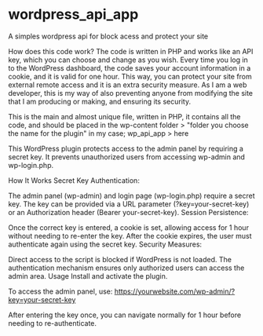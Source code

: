 # wordpress_api_app
A simples wordpress api for block acess and protect your site

How does this code work? The code is written in PHP and works like an API key, which you can choose and change as you wish. Every time you log in to the WordPress dashboard, the code saves your account information in a cookie, and it is valid for one hour. This way, you can protect your site from external remote access and it is an extra security measure. As I am a web developer, this is my way of also preventing anyone from modifying the site that I am producing or making, and ensuring its security.

This is the main and almost unique file, written in PHP, it contains all the code, and should be placed in the wp-content folder > "folder you choose the name for the plugin" in my case; wp_api_app > here

This WordPress plugin protects access to the admin panel by requiring a secret key. It prevents unauthorized users from accessing wp-admin and wp-login.php.

How It Works
Secret Key Authentication:

The admin panel (wp-admin) and login page (wp-login.php) require a secret key.
The key can be provided via a URL parameter (?key=your-secret-key) or an Authorization header (Bearer your-secret-key).
Session Persistence:

Once the correct key is entered, a cookie is set, allowing access for 1 hour without needing to re-enter the key.
After the cookie expires, the user must authenticate again using the secret key.
Security Measures:

Direct access to the script is blocked if WordPress is not loaded.
The authentication mechanism ensures only authorized users can access the admin area.
Usage
Install and activate the plugin.

To access the admin panel, use:
https://yourwebsite.com/wp-admin/?key=your-secret-key

After entering the key once, you can navigate normally for 1 hour before needing to re-authenticate.
